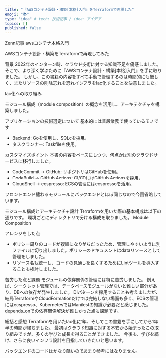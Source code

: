 ```yaml
---
title: "『AWSコンテナ設計・構築[本格]入門』をTerraformで再現した"
emoji: "📚"
type: "idea" # tech: 技術記事 / idea: アイデア
topics: []
published: false
---
```


Zenn記事 awsコンテナ本格入門

AWSコンテナ設計・構築をTerraformで再現してみた

背景
2022年のインターン時、クラウド技術に対する知識不足を痛感しました。
そこで、より深く学ぶために『AWSコンテナ設計・構築[本格]入門』を手に取りました。
しかし、この書籍の内容をすべて手動で管理するのは時間的にも厳しく、またリソースの削除忘れを恐れインフラをIac化することを決意しました。

Iac化への取り組み

モジュール構成（module composition）の概念を活用し、アーキテクチャを構築しました。

アプリケーションの技術選定について
基本的には普段業務で使っているモノです
* Backend: Goを使用し、SQLcを採用。
* タスクランナー: Taskfileを使用。

カスタマイズポイント
本書の内容をベースにしつつ、何点かは別のクラウドサービスに移行しました。

* CodeCommit → GitHub: リポジトリはGitHubを使用。
* CodeBuild → GitHub Actions: CI/CDにはGitHub Actionsを採用。
* CloudShell → ecspresso: ECSの管理にはecspressoを活用。

フロントエンド纏わるモジュールにバックエンドとほぼ同じなので今回省略しています。

モジュール構成とアーキテクチャ設計
Terraformを用いた際の基本構成は以下の通りです。
環境ごとにディレクトリで分ける構成を取りました。
Module Composition

アレンジをした点

- ポリシー周りのコードが複雑になりがちだったため、管理しやすいように別ファイルに切り出しました。ポリシーのドキュメントはdataリソースとして管理をしました。
- リソース名も統一し、コードの見通しを良くするためにLintツールを導入することも検討しました。


苦労した点と課題
モジュールの依存関係の管理には特に苦労しました。
例えば、シークレット管理では、データベースモジュールがないと難しい部分があり、DBへの依存が発生しました。
DIパターンを採用することも考えましたが、結局TerraformやCloudFormationだけでは完結しない場面も多く、ECSの管理にはecspresso、KubernetesではManifestの知識が必要だと感じました。
depends_onでの依存関係解決が難しかった点も課題です。


総括と感想
Terraformを用いたIac化に1年、そしてこの書籍を手にしてから1年半の時間が経ちました。
最初はクラウド知識に対する不安から始まったこの取り組みですが、多くの学びと成長を得ることができました。
今後も、学びを続け、さらに良いインフラ設計を目指していきたいと思います。

バックエンドのコードはかなり酷いのであまり参考にはなりません。

